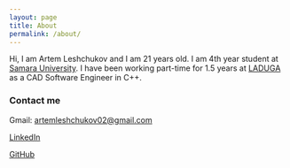 ```yaml
---
layout: page
title: About
permalink: /about/
---
```


Hi, I am Artem Leshchukov and I am 21 years old. I am 4th year student at [Samara University](https://ssau.ru/english). I have been working part-time for 1.5 years at [LADUGA](https://laduga.com/) as a CAD Software Engineer in C++.

### Contact me

Gmail: artemleshchukov02@gmail.com

[LinkedIn](https://www.linkedin.com/in/artem-leshchukov/)

[GitHub](https://github.com/artem-leshchukov)
